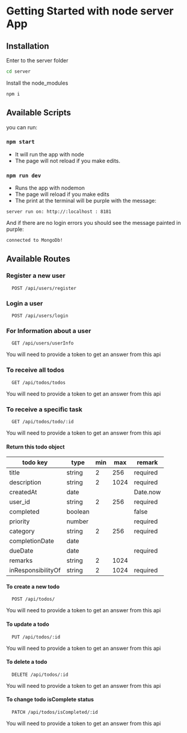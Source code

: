 # Getting Started with node server App

## Installation

Enter to the server folder

```bash
cd server
```

Install the node_modules

```bash
npm i
```

## Available Scripts

you can run:

### `npm start`

- It will run the app with node
- The page will not reload if you make edits.

### `npm run dev`

- Runs the app with nodemon
- The page will reload if you make edits
- The print at the terminal will be purple with the message:

`server run on: http://:localhost : 8181`

And if there are no login errors you should see the message painted in purple:

`connected to MongoDb!`

## Available Routes

### Register a new user

```http
  POST /api/users/register
```

### Login a user

```http
  POST /api/users/login
```

### For Information about a user

```http
  GET /api/users/userInfo
```

You will need to provide a token to get an answer from this api

### To receive all todos

```http
  GET /api/todos/todos
```

You will need to provide a token to get an answer from this api

### To receive a specific task

```http
  GET /api/todos/todo/:id
```

You will need to provide a token to get an answer from this api

#### Return this todo object

| todo key           | type    | min | max  | remark   |
| ------------------ | ------- | --- | ---- | -------- |
| title              | string  | 2   | 256  | required |
| description        | string  | 2   | 1024 | required |
| createdAt          | date    |     |      | Date.now |
| user_id            | string  | 2   | 256  | required |
| completed          | boolean |     |      | false    |
| priority           | number  |     |      | required |
| category           | string  | 2   | 256  | required |
| completionDate     | date    |     |      |          |
| dueDate            | date    |     |      | required |
| remarks            | string  | 2   | 1024 |          |
| inResponsibilityOf | string  | 2   | 1024 | required |

#### To create a new todo

```http
  POST /api/todos/
```

You will need to provide a token to get an answer from this api

#### To update a todo

```http
  PUT /api/todos/:id
```

You will need to provide a token to get an answer from this api

#### To delete a todo

```http
  DELETE /api/todos/:id
```

You will need to provide a token to get an answer from this api

#### To change todo isComplete status

```http
  PATCH /api/todos/isCompleted/:id
```

You will need to provide a token to get an answer from this api
